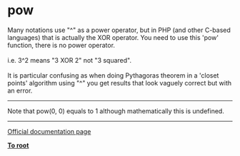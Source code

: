 # pow



Many notations use "^" as a power operator, but in PHP (and other C-based languages) that is actually the XOR operator. You need to use this &apos;pow&apos; function, there is no power operator.<br><br>i.e. 3^2 means "3 XOR 2" not "3 squared".<br><br>It is particular confusing as when doing Pythagoras theorem in a &apos;closet points&apos; algorithm using "^" you get results that look vaguely correct but with an error.  

---

Note that pow(0, 0) equals to 1 although mathematically this is undefined.  

---

[Official documentation page](https://www.php.net/manual/en/function.pow.php)

**[To root](/README.md)**